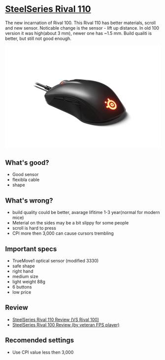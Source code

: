 # [SteelSeries Rival 110](https://steelseries.com/gaming-mice/rival-110)

The new incarnation of Rival 100. This Rival 110 has better materials, scroll and new sensor. Noticable change is the sensor - lift up distance. In old 100 version it was high(about 3 mm), newer one has ~1.5 mm. Build qualiti is better, but still not good enough.

![img](purchase-gallery-image-rival-110-hero.png__1850x800_q100_crop-scale_optimize_subsampling-2.png?style=centerme)


## What's good?
- Good sensor
- flexibla cable
- shape

## What's wrong?
- build quality could be better, avarage lifitime 1-3 year(normal for modern mice)
- Meterial on the sides may be a bit slippy for some people
- scroll is hard to press
- CPI more then 3,000 can cause cursors trembling

## Important specs
- TrueMove1 optical sensor (modified 3330)
- safe shape
- right hand
- medium size
- light weight 88g
- 6 buttons
- low price

## Review
- [SteelSeries Rival 110 Review (VS Rival 100)](https://youtu.be/b1sHUySB5yA)
- [SteelSeries Rival 100 Review (by veteran FPS player)](https://youtu.be/soSuG9fmIR4)

## Recomended settings
- Use CPI value less then 3,000
